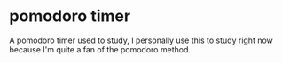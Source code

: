 # pomodoro timer    
A pomodoro timer used to study, I personally use this to study right now because I'm quite a fan of the pomodoro method.
